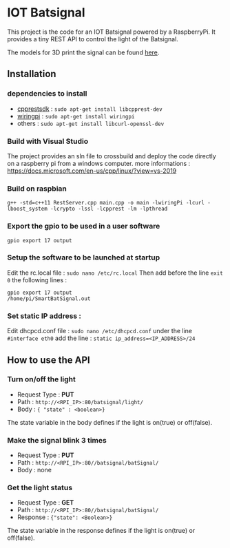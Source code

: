 # IOT Batsignal
This project is the code for an IOT Batsignal powered by a RaspberryPi.
It provides a tiny REST API to control the light of the Batsignal.

The models for 3D print the signal can be found [here](https://cults3d.com/fr/modèle-3d/gadget/raspberry-pi-powered-iot-batsignal).

## Installation
### dependencies to install
* [cpprestsdk](https://github.com/microsoft/cpprestsdk) : ```sudo apt-get install libcpprest-dev```
* [wiringpi](http://wiringpi.com/download-and-install/) : ```sudo apt-get install wiringpi```
* others : ```sudo apt-get install libcurl-openssl-dev```

### Build with Visual Studio
The project provides an sln file to crossbuild and deploy the code directly on a raspberry pi from a windows computer.
more informations : https://docs.microsoft.com/en-us/cpp/linux/?view=vs-2019

### Build on raspbian 
```g++ -std=c++11 RestServer.cpp main.cpp -o main -lwiringPi -lcurl -lboost_system -lcrypto -lssl -lcpprest -lm -lpthread```

### Export the gpio to be used in a user software
```gpio export 17 output```

### Setup the software to be launched at startup
Edit the rc.local file : ```sudo nano /etc/rc.local```
Then add before the line ```exit 0``` the following lines :
```
gpio export 17 output
/home/pi/SmartBatSignal.out
```
### Set static IP address :
Edit dhcpcd.conf file : ```sudo nano /etc/dhcpcd.conf```
under the line ```#interface eth0``` add the line :
```static ip_address=<IP_ADDRESS>/24```

## How to use the API
### Turn on/off the light
* Request Type : **PUT**
* Path : ```http://<RPI_IP>:80/batsignal/light/```
* Body : ```{ "state" : <boolean>}```

The state variable in the body defines if the light is on(true) or off(false).

### Make the signal blink 3 times
* Request Type : **PUT**
* Path :  ```http://<RPI_IP>:80//batsignal/batSignal/```
* Body : none

### Get the light status
* Request Type : **GET**
* Path : ```http://<RPI_IP>:80//batsignal/batSignal/```
* Response : ``` {"state": <Boolean>} ```

The state variable in the response defines if the light is on(true) or off(false).
